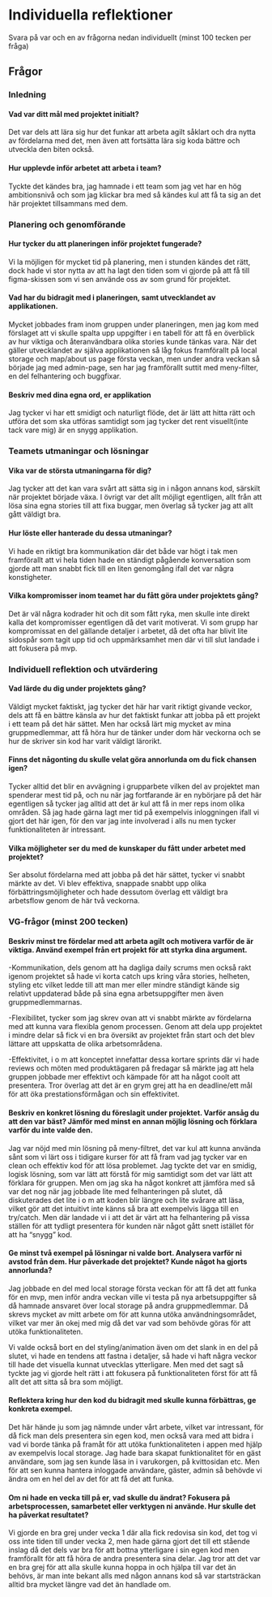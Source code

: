 # Individuella reflektioner

Svara på var och en av frågorna nedan individuellt (minst 100 tecken per fråga)

## Frågor

### Inledning

#### Vad var ditt mål med projektet initialt?

Det var dels att lära sig hur det funkar att arbeta agilt såklart och dra nytta av fördelarna med det, men även att fortsätta lära sig koda bättre och utveckla den biten också.

#### Hur upplevde inför arbetet att arbeta i team?

Tyckte det kändes bra, jag hamnade i ett team som jag vet har en hög ambitionsnivå och som jag klickar bra med så kändes kul att få ta sig an det här projektet tillsammans med dem.

### Planering och genomförande

#### Hur tycker du att planeringen inför projektet fungerade?

Vi la möjligen för mycket tid på planering, men i stunden kändes det rätt, dock hade vi stor nytta av att ha lagt den tiden som vi gjorde på att få till figma-skissen som vi sen använde oss av som grund för projektet.

#### Vad har du bidragit med i planeringen, samt utvecklandet av applikationen.

Mycket jobbades fram inom gruppen under planeringen, men jag kom med förslaget att vi skulle spalta upp uppgifter i en tabell för att få en överblick av hur viktiga och återanvändbara olika stories kunde tänkas vara. När det gäller utvecklandet av själva applikationen så låg fokus framförallt på local storage och map/about us page första veckan, men under andra veckan så började jag med admin-page, sen har jag framförallt suttit med meny-filter, en del felhantering och buggfixar. 

#### Beskriv med dina egna ord, er applikation

Jag tycker vi har ett smidigt och naturligt flöde, det är lätt att hitta rätt och utföra det som ska utföras samtidigt som jag tycker det rent visuellt(inte tack vare mig) är en snygg applikation.

### Teamets utmaningar och lösningar

#### Vika var de största utmaningarna för dig?

Jag tycker att det kan vara svårt att sätta sig in i någon annans kod, särskilt när projektet började växa. I övrigt var det allt möjligt egentligen, allt från att lösa sina egna stories till att fixa buggar, men överlag så tycker jag att allt gått väldigt bra.

#### Hur löste eller hanterade du dessa utmaningar?

Vi hade en riktigt bra kommunikation där det både var högt i tak men framförallt att vi hela tiden hade en ständigt pågående konversation som gjorde att man snabbt fick till en liten genomgång ifall det var några konstigheter.

#### Vilka kompromisser inom teamet har du fått göra under projektets gång?

Det är väl några kodrader hit och dit som fått ryka, men skulle inte direkt kalla det kompromisser egentligen då det varit motiverat. Vi som grupp har kompromissat en del gällande detaljer i arbetet, då det ofta har blivit lite sidospår som tagit upp tid och uppmärksamhet men där vi till slut landade i att fokusera på mvp.

### Individuell reflektion och utvärdering

#### Vad lärde du dig under projektets gång?

Väldigt mycket faktiskt, jag tycker det här har varit riktigt givande veckor, dels att få en bättre känsla av hur det faktiskt funkar att jobba på ett projekt i ett team på det här sättet. Men har också lärt mig mycket av mina gruppmedlemmar, att få höra hur de tänker under dom här veckorna och se hur de skriver sin kod har varit väldigt lärorikt.  

#### Finns det någonting du skulle velat göra annorlunda om du fick chansen igen?

Tycker alltid det blir en avvägning i grupparbete vilken del av projektet man spenderar mest tid på, och nu när jag fortfarande är en nybörjare på det här egentligen så tycker jag alltid att det är kul att få in mer reps inom olika områden. Så jag hade gärna lagt mer tid på exempelvis inloggningen ifall vi gjort det här igen, för den var jag inte involverad i alls nu men tycker funktionaliteten är intressant.

#### Vilka möjligheter ser du med de kunskaper du fått under arbetet med projektet?

Ser absolut fördelarna med att jobba på det här sättet, tycker vi snabbt märkte av det. Vi blev effektiva, snappade snabbt upp olika förbättringsmöjligheter och hade dessutom överlag ett väldigt bra arbetsflow genom de här två veckorna.

### VG-frågor (minst 200 tecken)

#### Beskriv minst tre fördelar med att arbeta agilt och motivera varför de är viktiga. Använd exempel från ert projekt för att styrka dina argument.

-Kommunikation, dels genom att ha dagliga daily scrums men också rakt igenom projektet så hade vi korta catch ups kring våra stories, helheten, styling etc vilket ledde till att man mer eller mindre ständigt kände sig relativt uppdaterad både på sina egna arbetsuppgifter men även gruppmedlemmarnas. 


-Flexibilitet, tycker som jag skrev ovan att vi snabbt märkte av fördelarna med att kunna vara flexibla genom processen. Genom att dela upp projektet i mindre delar så fick vi en bra översikt av projektet från start och det blev lättare att uppskatta de olika arbetsområdena. 


-Effektivitet, i o m att konceptet innefattar dessa kortare sprints där vi hade reviews och möten med produktägaren på fredagar så märkte jag att hela gruppen jobbade mer effektivt och kämpade för att ha något coolt att presentera. Tror överlag att det är en grym grej att ha en deadline/ett mål för att öka prestationsförmågan och sin effektivitet.


#### Beskriv en konkret lösning du föreslagit under projektet. Varför ansåg du att den var bäst? Jämför med minst en annan möjlig lösning och förklara varför du inte valde den.

Jag var nöjd med min lösning på meny-filtret, det var kul att kunna använda sånt som vi lärt oss i tidigare kurser för att få fram vad jag tycker var en clean och effektiv kod för att lösa problemet. Jag tyckte det var en smidig, logisk lösning, som var lätt att förstå för mig samtidigt som det var lätt att förklara för gruppen. Men om jag ska ha något konkret att jämföra med så var det nog när jag jobbade lite med felhanteringen på slutet, då diskuterades det lite i o m att koden blir längre och lite svårare att läsa, vilket gör att det intuitivt inte känns så bra att exempelvis lägga till en try/catch. Men där landade vi i att det är värt att ha felhantering på vissa ställen för att tydligt presentera för kunden när något gått snett istället för att ha “snygg” kod.

#### Ge minst två exempel på lösningar ni valde bort. Analysera varför ni avstod från dem. Hur påverkade det projektet? Kunde något ha gjorts annorlunda?

Jag jobbade en del med local storage första veckan för att få det att funka för en mvp, men inför andra veckan ville vi testa på nya arbetsuppgifter så då hamnade ansvaret över local storage på andra gruppmedlemmar. Då skrevs mycket av mitt arbete om för att kunna utöka användningsområdet, vilket var mer än okej med mig då det var vad som behövde göras för att utöka funktionaliteten. 


Vi valde också bort en del styling/animation även om det slank in en del på slutet, vi hade en tendens att fastna i detaljer, så hade vi haft några veckor till hade det visuella kunnat utvecklas ytterligare. Men med det sagt så tyckte jag vi gjorde helt rätt i att fokusera på funktionaliteten först för att få allt det att sitta så bra som möjligt.


#### Reflektera kring hur den kod du bidragit med skulle kunna förbättras, ge konkreta exempel.

Det här hände ju som jag nämnde under vårt arbete, vilket var intressant, för då fick man dels presentera sin egen kod, men också vara med att bidra i vad vi borde tänka på framåt för att utöka funktionaliteten i appen med hjälp av exempelvis local storage. Jag hade bara skapat funktionalitet för en gäst användare, som jag sen kunde läsa in i varukorgen, på kvittosidan etc. Men för att sen kunna hantera inloggade användare, gäster, admin så behövde vi ändra om en hel del av det för att få det att funka.

#### Om ni hade en vecka till på er, vad skulle du ändrat? Fokusera på arbetsprocessen, samarbetet eller verktygen ni använde. Hur skulle det ha påverkat resultatet?

Vi gjorde en bra grej under vecka 1 där alla fick redovisa sin kod, det tog vi oss inte tiden till under vecka 2, men hade gärna gjort det till ett stående inslag då det dels var bra för att bottna ytterligare i sin egen kod men framförallt för att få höra de andra presentera sina delar. Jag tror att det var en bra grej för att alla skulle kunna hoppa in och hjälpa till var det än behövs, är man inte bekant alls med någon annans kod så var startsträckan alltid bra mycket längre vad det än handlade om.

